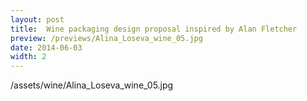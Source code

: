 ```yaml
---
layout: post
title:  Wine packaging design proposal inspired by Alan Fletcher
preview: /previews/Alina_Loseva_wine_05.jpg
date: 2014-06-03
width: 2
---
```

/assets/wine/Alina_Loseva_wine_05.jpg
